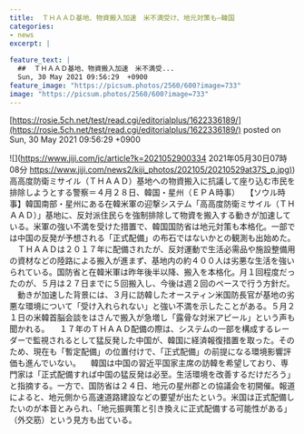 ```yaml
---
title:  ＴＨＡＡＤ基地、物資搬入加速　米不満受け、地元対策も—韓国  
categories:
- news
excerpt: |
  
feature_text: |
  ##  ＴＨＡＡＤ基地、物資搬入加速　米不満受...
  Sun, 30 May 2021 09:56:29  +0900
feature_image: "https://picsum.photos/2560/600?image=733"
image: "https://picsum.photos/2560/600?image=733"
---
```


[https://rosie.5ch.net/test/read.cgi/editorialplus/1622336189/](https://rosie.5ch.net/test/read.cgi/editorialplus/1622336189/)
posted on Sun, 30 May 2021 09:56:29  +0900

<!--more-->

![](https://www.jiji.com/jc/article?k=2021052900334 2021年05月30日07時08分 [https://www.jiji.com/news2/kiji_photos/202105/20210529at37S_p.jpg)](https://www.jiji.com/news2/kiji_photos/202105/20210529at37S_p.jpg)) 高高度防衛ミサイル（ＴＨＡＡＤ）基地への物資搬入に抗議して座り込む市民を排除しようとする警察＝４月２８日、韓国・星州（ＥＰＡ時事） 　【ソウル時事】韓国南部・星州にある在韓米軍の迎撃システム「高高度防衛ミサイル（ＴＨＡＡＤ）」基地に、反対派住民らを強制排除して物資を搬入する動きが加速している。米軍の強い不満を受けた措置で、韓国国防省は地元対策も本格化。一部では中国の反発が予想される「正式配備」の布石ではないかとの観測も出始めた。 　ＴＨＡＡＤは２０１７年に配備されたが、反対運動で生活必需品や施設整備用の資材などの陸路による搬入が進まず、基地内の約４００人は劣悪な生活を強いられている。国防省と在韓米軍は昨年後半以降、搬入を本格化。月１回程度だったのが、５月は２７日までに５回搬入し、今後は週２回のペースで行う方針だ。 　動きが加速した背景には、３月に訪韓したオースティン米国防長官が基地の劣悪な環境について「受け入れられない」と強い不満を示したことがある。５月２１日の米韓首脳会談をはさんで搬入が急増し「露骨な対米アピール」という声も聞かれる。 　１７年のＴＨＡＡＤ配備の際は、システムの一部を構成するレーダーで監視されるとして猛反発した中国が、韓国に経済報復措置を取った。そのため、現在も「暫定配備」の位置付けで、「正式配備」の前提になる環境影響評価も進んでいない。 　韓国は中国の習近平国家主席の訪韓を希望しており、専門家は「正式配備すれば中国の猛反発は必至。生活環境を改善するだけだろう」と指摘する。一方で、国防省は２４日、地元の星州郡との協議会を初開催。報道によると、地元側から高速道路建設などの要望が出たという。米国は正式配備したいのが本音とみられ、「地元振興策と引き換えに正式配備する可能性がある」（外交筋）という見方も出ている。
